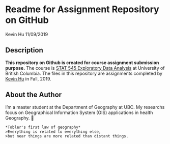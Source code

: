 Readme for Assignment Repository on GitHub
================
Kevin Hu
11/09/2019

## Description

**This repository on Github is created for course assignment submission
purpose.** The course is [STAT 545 Exploratory Data
Analysis](https://stat545.stat.ubc.ca/#about) at University of British
Columbia. The files in this repository are assignments completed by
[Kevin Hu](https://github.com/KevinHzq) in Fall, 2019.

## About the Author

I’m a master student at the Department of Geography at UBC. My researchs
focus on Geographical Information System (GIS) applications in health
Geography. :rocket:

    *Tobler's first law of geography*
    >Everything is related to everything else, 
    >but near things are more related than distant things.
